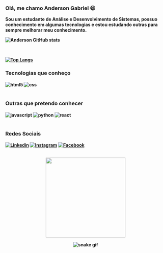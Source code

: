 ### <b> Olá, me chamo Anderson Gabriel 😄 <p>
Sou um estudante de Análise e Desenvolvimento de Sistemas, possuo conhecimento em algumas tecnologias e estou estudando outras para sempre melhorar meu conhecimento. <b>
<p>

![Anderson GitHub stats](https://github-readme-stats.vercel.app/api?username=AndersonGSFarias&show_icons=true&theme=dark)

<br>

[![Top Langs](https://github-readme-stats.vercel.app/api/top-langs/?username=AndersonGSFarias&layout=compact&langs_count=7&theme=dark)](https://github.com/AndersonGSFarias/github-readme-stats)
### <b> Tecnologias que conheço <br>

<div>
    <img align="center" alt="html5" src="https://img.shields.io/badge/HTML5-E34F26?style=for-the-badge&logo=html5&logoColor=white">
    <img align="center" alt="css" src="https://img.shields.io/badge/CSS3-1572B6?style=for-the-badge&logo=css3&logoColor=white">
</div>
 <br>
 

 ### <b> Outras que pretendo conhecer
<div>
    <img align="center" alt="javascript" src="https://img.shields.io/badge/JavaScript-323330?style=for-the-badge&logo=javascript&logoColor=F7DF1E">
    <img align="center" alt="python" src="https://img.shields.io/badge/Python-14354C?style=for-the-badge&logo=python&logoColor=white">
    <img align="center" alt="react" src="https://img.shields.io/badge/React-20232A?style=for-the-badge&logo=react&logoColor=61DAFB">
</div>



 <br>

### <b> Redes Sociais
[![Linkedin](https://img.shields.io/badge/LinkedIn-0077B5?style=for-the-badge&logo=linkedin&logoColor=white)](https://www.linkedin.com/in/anderson-gabriel-b86b84219/) 
[![Instagram](https://img.shields.io/badge/Instagram-E4405F?style=for-the-badge&logo=instagram&logoColor=white)](https://www.instagram.com/andysz.g/)
[![Facebook](https://img.shields.io/badge/Facebook-1877F2?style=for-the-badge&logo=facebook&logoColor=white)](https://www.facebook.com/Andy.gfarias)

<br>
<div style="text-align:center">
    <img height="250px" src="https://cdn.discordapp.com/attachments/525488826911555602/1083592230423502858/yoda_2.gif">
<div>


![snake gif](https://github.com/AndersonGSFarias/AndersonGSFarias/blob/output/github-contribution-grid-snake.svg)
